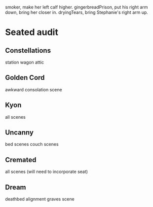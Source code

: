 smoker, make her left calf higher.
gingerbreadPrison, put his right arm down, bring her closer in.
dryingTears, bring Stephanie's right arm up.

# Seated audit

## Constellations
station wagon
attic

## Golden Cord
awkward consolation scene

## Kyon
all scenes

## Uncanny
bed scenes
couch scenes

## Cremated
all scenes
(will need to incorporate seat)

## Dream
deathbed alignment
graves scene